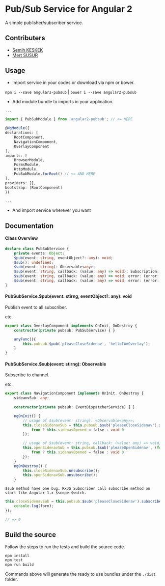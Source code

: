 # Pub/Sub Service for Angular 2

A simple publisher/subscriber service. 

## Contributers

- [Semih KEŞKEK](http://github.com/sqlProvider)
- [Mert SUSUR](http://github.com/msusur)

## Usage
 - Import service in your codes or download via npm or bower.

`npm i --save angular2-pubsub` | `bower i --save angular2-pubsub`

 - Add module bundle to imports in your application.
```typescript
...

import { PubSubModule } from 'angular2-pubsub'; // <= HERE

@NgModule({
declarations: [
	RootComponent,
	NavigationComponent,
	OverlayComponent
],
imports: [
	BrowserModule,
	FormsModule,
	HttpModule,
	PubSubModule.forRoot() // <= AND HERE
],
providers: [], 
bootstrap: [RootComponent]
})

...
```
 - And import service wherever you want

## Documentation

#### Class Overview

```typescript
declare class PubSubService {
	private events: Object;
	$pub(event: string, eventObject?: any): void;
	$sub(): undefined;
	$sub(event: string): Observable<any>;
	$sub(event: string, callback: (value: any) => void): Subscription;
	$sub(event: string, callback: (value: any) => void, error: (error: any) => void): Subscription;
	$sub(event: string, callback: (value: any) => void, error: (error: any) => void, complete: () => void): Subscription;
}
```

#### PubSubService.$pub(event: stirng, eventObject?: any): void
	
Publish event to all subscriber.

etc.
```typescript
export class OverlayComponent implements OnInit, OnDestroy {
	constructor(private pubsub: PubSubService) { }

	anyFunc(){
		this.pubsub.$pub('pleaseCloseSidenav', 'helloIAmOverlay');
	}
}
```

#### PubSubService.$sub(event: stirng): Observable<any>

Subscribe to channel. 

etc.
```typescript
export class NavigationComponent implements OnInit, OnDestroy {
	sideanvSub: any;
	
	constructor(private pubsub: EventDispatcherService) { }

	ngOnInit() {
		// usage of $sub(event: string): <Observable<any>>;
		this.closeSidenavSub = this.pubsub.$sub('pleaseCloseSidenav').subscribe((from) => {
			from ? this.sidenavOpened = false : void 0
		});

		// usage of $sub(event: string, callback: (value: any) => void, error?: (error: any) => void, complete?: () => void): Subscription;
		this.openSidenavSub = this.pubsub.$sub('pleaseOpenSidenav', (from) => {
			from ? this.sidenavOpened = false : void 0
		});
	}
	ngOnDestroy() {
		this.closeSidenavSub.unsubscribe();
		this.openSidenavSub.unsubscribe();
	}
```

	$sub method have one bug. RxJS Subscriber call subscribe method on start like Angular 1.x $scope.$watch.
	
```typescript
this.closeSidenavSub = this.pubsub.$sub('pleaseCloseSidenav').subscribe((from) => {
	console.log(form);
});

// => 0 
```

## Build the source

Follow the steps to run the tests and build the source code.
```sh
npm install
npm test
npm run build
```
Commands above will generate the ready to use bundles under the `./dist` folder.

